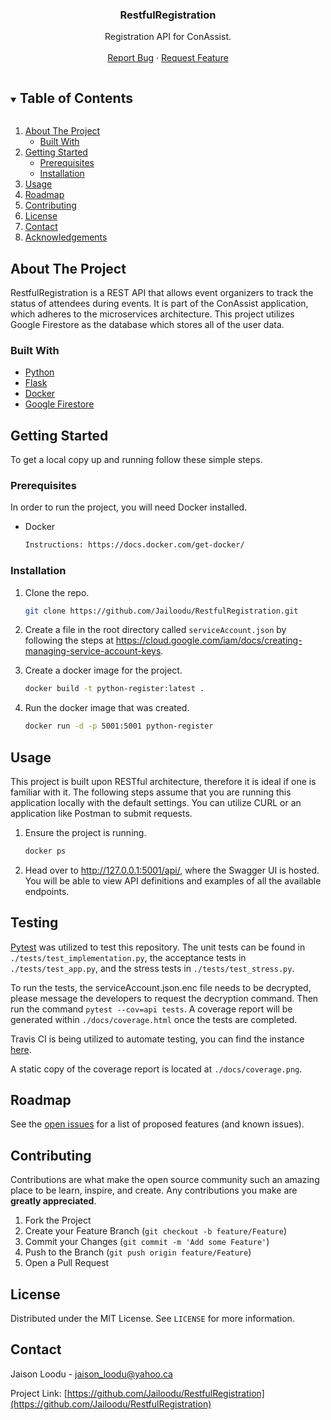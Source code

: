 <p align="center">

  <h3 align="center">RestfulRegistration</h3>

  <p align="center">
    Registration API for ConAssist.
    <br />
    <br />
    <a href="https://github.com/Jailoodu/RestfulRegistration/issues">Report Bug</a>
    ·
    <a href="https://github.com/Jailoodu/RestfulRegistration/issues">Request Feature</a>
  </p>
</p>

<!-- TABLE OF CONTENTS -->
<details open="open">
  <summary><h2 style="display: inline-block">Table of Contents</h2></summary>
  <ol>
    <li>
      <a href="#about-the-project">About The Project</a>
      <ul>
        <li><a href="#built-with">Built With</a></li>
      </ul>
    </li>
    <li>
      <a href="#getting-started">Getting Started</a>
      <ul>
        <li><a href="#prerequisites">Prerequisites</a></li>
        <li><a href="#installation">Installation</a></li>
      </ul>
    </li>
    <li><a href="#usage">Usage</a></li>
    <li><a href="#roadmap">Roadmap</a></li>
    <li><a href="#contributing">Contributing</a></li>
    <li><a href="#license">License</a></li>
    <li><a href="#contact">Contact</a></li>
    <li><a href="#acknowledgements">Acknowledgements</a></li>
  </ol>
</details>



<!-- ABOUT THE PROJECT -->
## About The Project

RestfulRegistration is a REST API that allows event organizers to track the status of attendees during events. It is part of the ConAssist application, which adheres to the microservices architecture. This project utilizes Google Firestore as the database which stores all of the user data.


### Built With

* [Python]()
* [Flask]()
* [Docker]()
* [Google Firestore]()


<!-- GETTING STARTED -->
## Getting Started

To get a local copy up and running follow these simple steps.

### Prerequisites

In order to run the project, you will need Docker installed.
* Docker
  ```sh
  Instructions: https://docs.docker.com/get-docker/
  ```

### Installation

1. Clone the repo.
   ```sh
   git clone https://github.com/Jailoodu/RestfulRegistration.git
   ```
2. Create a file in the root directory called `serviceAccount.json` by following the steps at https://cloud.google.com/iam/docs/creating-managing-service-account-keys.

3. Create a docker image for the project.
   ```sh
   docker build -t python-register:latest . 
   ```
   
4. Run the docker image that was created.
   ```sh
   docker run -d -p 5001:5001 python-register 
   ```

<!-- USAGE EXAMPLES -->
## Usage

This project is built upon RESTful architecture, therefore it is ideal if one is familiar with it. The following steps assume that you are running this application locally with the default settings. You can utilize CURL or an application like Postman to submit requests.

1. Ensure the project is running.
   ```sh
   docker ps
   ```

2. Head over to http://127.0.0.1:5001/api/, where the Swagger UI is hosted. You will be able to view API definitions and examples of all the available endpoints.

## Testing

[Pytest](https://docs.pytest.org/en/stable/) was utilized to test this repository. The unit tests can be found in `./tests/test_implementation.py`, the acceptance tests in `./tests/test_app.py`, and the stress tests in `./tests/test_stress.py`. 

To run the tests, the serviceAccount.json.enc file needs to be decrypted, please message the developers to request the decryption command. Then run the command `pytest --cov=api tests`.
A coverage report will be generated within `./docs/coverage.html` once the tests are completed.

Travis CI is being utilized to automate testing, you can find the instance [here](https://travis-ci.org/github/Jailoodu/RestfulRegistration).

A static copy of the coverage report is located at `./docs/coverage.png`.

<!-- ROADMAP -->
## Roadmap

See the [open issues](https://github.com/Jailoodu/RestfulRegistration/issues) for a list of proposed features (and known issues).



<!-- CONTRIBUTING -->
## Contributing

Contributions are what make the open source community such an amazing place to be learn, inspire, and create. Any contributions you make are **greatly appreciated**.

1. Fork the Project
2. Create your Feature Branch (`git checkout -b feature/Feature`)
3. Commit your Changes (`git commit -m 'Add some Feature'`)
4. Push to the Branch (`git push origin feature/Feature`)
5. Open a Pull Request



<!-- LICENSE -->
## License

Distributed under the MIT License. See `LICENSE` for more information.



<!-- CONTACT -->
## Contact

Jaison Loodu - jaison_loodu@yahoo.ca

Project Link: [https://github.com/Jailoodu/RestfulRegistration](https://github.com/Jailoodu/RestfulRegistration)





<!-- MARKDOWN LINKS & IMAGES -->
<!-- https://www.markdownguide.org/basic-syntax/#reference-style-links -->
[contributors-shield]: https://img.shields.io/github/contributors/github_username/repo.svg?style=for-the-badge
[contributors-url]: https://github.com/github_username/repo/graphs/contributors
[forks-shield]: https://img.shields.io/github/forks/github_username/repo.svg?style=for-the-badge
[forks-url]: https://github.com/github_username/repo/network/members
[stars-shield]: https://img.shields.io/github/stars/github_username/repo.svg?style=for-the-badge
[stars-url]: https://github.com/github_username/repo/stargazers
[issues-shield]: https://img.shields.io/github/issues/github_username/repo.svg?style=for-the-badge
[issues-url]: https://github.com/github_username/repo/issues
[license-shield]: https://img.shields.io/github/license/github_username/repo.svg?style=for-the-badge
[license-url]: https://github.com/github_username/repo/blob/master/LICENSE.txt
[linkedin-shield]: https://img.shields.io/badge/-LinkedIn-black.svg?style=for-the-badge&logo=linkedin&colorB=555
[linkedin-url]: https://linkedin.com/in/github_username
